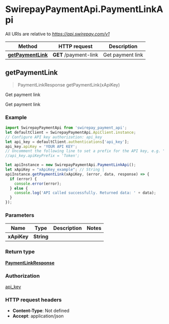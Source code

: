 # SwirepayPaymentApi.PaymentLinkApi

All URIs are relative to *https://api.swirepay.com/v1*

Method | HTTP request | Description
------------- | ------------- | -------------
[**getPaymentLink**](PaymentLinkApi.md#getPaymentLink) | **GET** /payment-link | Get payment link



## getPaymentLink

> PaymentLinkResponse getPaymentLink(xApiKey)

Get payment link

Get payment link

### Example

```javascript
import SwirepayPaymentApi from 'swirepay_payment_api';
let defaultClient = SwirepayPaymentApi.ApiClient.instance;
// Configure API key authorization: api_key
let api_key = defaultClient.authentications['api_key'];
api_key.apiKey = 'YOUR API KEY';
// Uncomment the following line to set a prefix for the API key, e.g. "Token" (defaults to null)
//api_key.apiKeyPrefix = 'Token';

let apiInstance = new SwirepayPaymentApi.PaymentLinkApi();
let xApiKey = "xApiKey_example"; // String | 
apiInstance.getPaymentLink(xApiKey, (error, data, response) => {
  if (error) {
    console.error(error);
  } else {
    console.log('API called successfully. Returned data: ' + data);
  }
});
```

### Parameters


Name | Type | Description  | Notes
------------- | ------------- | ------------- | -------------
 **xApiKey** | **String**|  | 

### Return type

[**PaymentLinkResponse**](PaymentLinkResponse.md)

### Authorization

[api_key](../README.md#api_key)

### HTTP request headers

- **Content-Type**: Not defined
- **Accept**: application/json

